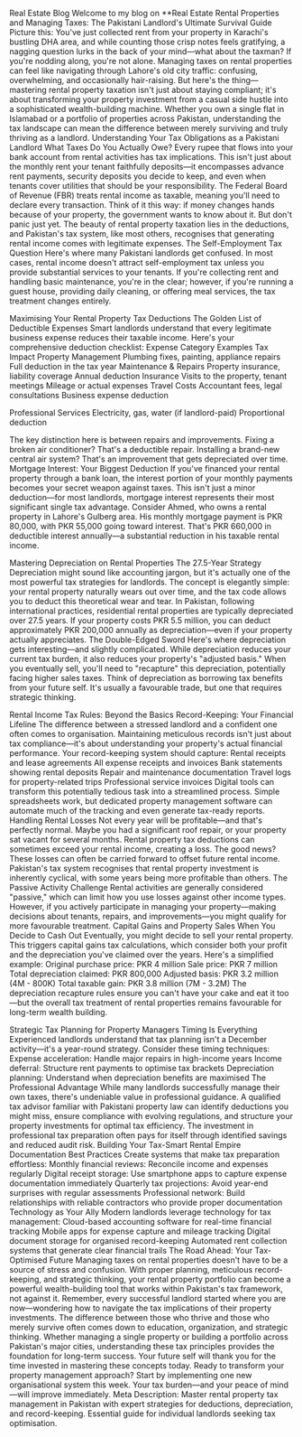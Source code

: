 Real Estate Blog
Welcome to my blog on **Real Estate
Rental Properties and Managing Taxes: The Pakistani Landlord's Ultimate Survival Guide
Picture this: You've just collected rent from your property in Karachi's bustling DHA area, and while counting those crisp notes feels gratifying, a nagging question lurks in the back of your mind—what about the taxman? If you're nodding along, you're not alone. Managing taxes on rental properties can feel like navigating through Lahore's old city traffic: confusing, overwhelming, and occasionally hair-raising.
But here's the thing—mastering rental property taxation isn't just about staying compliant; it's about transforming your property investment from a casual side hustle into a sophisticated wealth-building machine. Whether you own a single flat in Islamabad or a portfolio of properties across Pakistan, understanding the tax landscape can mean the difference between merely surviving and truly thriving as a landlord.
Understanding Your Tax Obligations as a Pakistani Landlord
What Taxes Do You Actually Owe?
Every rupee that flows into your bank account from rental activities has tax implications. This isn't just about the monthly rent your tenant faithfully deposits—it encompasses advance rent payments, security deposits you decide to keep, and even when tenants cover utilities that should be your responsibility.
The Federal Board of Revenue (FBR) treats rental income as taxable, meaning you'll need to declare every transaction. Think of it this way: if money changes hands because of your property, the government wants to know about it.
But don't panic just yet. The beauty of rental property taxation lies in the deductions, and Pakistan's tax system, like most others, recognises that generating rental income comes with legitimate expenses.
The Self-Employment Tax Question
Here's where many Pakistani landlords get confused. In most cases, rental income doesn't attract self-employment tax unless you provide substantial services to your tenants. If you're collecting rent and handling basic maintenance, you're in the clear; however, if you're running a guest house, providing daily cleaning, or offering meal services, the tax treatment changes entirely.

Maximising Your Rental Property Tax Deductions
The Golden List of Deductible Expenses
Smart landlords understand that every legitimate business expense reduces their taxable income. Here's your comprehensive deduction checklist:
Expense Category
Examples
Tax Impact
Property Management
Plumbing fixes, painting, appliance repairs
Full deduction in the tax year
Maintenance & Repairs
Property insurance, liability coverage
Annual deduction
Insurance
Visits to the property, tenant meetings
Mileage or actual expenses
Travel Costs
Accountant fees, legal consultations
Business expense deduction
 
Professional Services
Electricity, gas, water (if landlord-paid)
Proportional deduction

The key distinction here is between repairs and improvements. Fixing a broken air conditioner? That's a deductible repair. Installing a brand-new central air system? That's an improvement that gets depreciated over time.
Mortgage Interest: Your Biggest Deduction
If you've financed your rental property through a bank loan, the interest portion of your monthly payments becomes your secret weapon against taxes. This isn't just a minor deduction—for most landlords, mortgage interest represents their most significant single tax advantage.
Consider Ahmed, who owns a rental property in Lahore's Gulberg area. His monthly mortgage payment is PKR 80,000, with PKR 55,000 going toward interest. That's PKR 660,000 in deductible interest annually—a substantial reduction in his taxable rental income.

Mastering Depreciation on Rental Properties
The 27.5-Year Strategy
Depreciation might sound like accounting jargon, but it's actually one of the most powerful tax strategies for landlords. The concept is elegantly simple: your rental property naturally wears out over time, and the tax code allows you to deduct this theoretical wear and tear.
In Pakistan, following international practices, residential rental properties are typically depreciated over 27.5 years. If your property costs PKR 5.5 million, you can deduct approximately PKR 200,000 annually as depreciation—even if your property actually appreciates.
The Double-Edged Sword
Here's where depreciation gets interesting—and slightly complicated. While depreciation reduces your current tax burden, it also reduces your property's "adjusted basis." When you eventually sell, you'll need to "recapture" this depreciation, potentially facing higher sales taxes.
Think of depreciation as borrowing tax benefits from your future self. It's usually a favourable trade, but one that requires strategic thinking.

Rental Income Tax Rules: Beyond the Basics
Record-Keeping: Your Financial Lifeline
The difference between a stressed landlord and a confident one often comes to organisation. Maintaining meticulous records isn't just about tax compliance—it's about understanding your property's actual financial performance.
Your record-keeping system should capture:
Rental receipts and lease agreements
All expense receipts and invoices
Bank statements showing rental deposits
Repair and maintenance documentation
Travel logs for property-related trips
Professional service invoices
Digital tools can transform this potentially tedious task into a streamlined process. Simple spreadsheets work, but dedicated property management software can automate much of the tracking and even generate tax-ready reports.
Handling Rental Losses
Not every year will be profitable—and that's perfectly normal. Maybe you had a significant roof repair, or your property sat vacant for several months. Rental property tax deductions can sometimes exceed your rental income, creating a loss.
The good news? These losses can often be carried forward to offset future rental income. Pakistan's tax system recognises that rental property investment is inherently cyclical, with some years being more profitable than others.
The Passive Activity Challenge
Rental activities are generally considered "passive," which can limit how you use losses against other income types. However, if you actively participate in managing your property—making decisions about tenants, repairs, and improvements—you might qualify for more favourable treatment.
Capital Gains and Property Sales
When You Decide to Cash Out
Eventually, you might decide to sell your rental property. This triggers capital gains tax calculations, which consider both your profit and the depreciation you've claimed over the years.
Here's a simplified example:
Original purchase price: PKR 4 million
Sale price: PKR 7 million
Total depreciation claimed: PKR 800,000
Adjusted basis: PKR 3.2 million (4M - 800K)
Total taxable gain: PKR 3.8 million (7M - 3.2M)
The depreciation recapture rules ensure you can't have your cake and eat it too—but the overall tax treatment of rental properties remains favourable for long-term wealth building.

Strategic Tax Planning for Property Managers
Timing Is Everything
Experienced landlords understand that tax planning isn't a December activity—it's a year-round strategy. Consider these timing techniques:
Expense acceleration: Handle major repairs in high-income years
Income deferral: Structure rent payments to optimise tax brackets
Depreciation planning: Understand when depreciation benefits are maximised
The Professional Advantage
While many landlords successfully manage their own taxes, there's undeniable value in professional guidance. A qualified tax advisor familiar with Pakistani property law can identify deductions you might miss, ensure compliance with evolving regulations, and structure your property investments for optimal tax efficiency.
The investment in professional tax preparation often pays for itself through identified savings and reduced audit risk.
Building Your Tax-Smart Rental Empire
Documentation Best Practices
Create systems that make tax preparation effortless:
Monthly financial reviews: Reconcile income and expenses regularly
Digital receipt storage: Use smartphone apps to capture expense documentation immediately
Quarterly tax projections: Avoid year-end surprises with regular assessments
Professional network: Build relationships with reliable contractors who provide proper documentation
Technology as Your Ally
Modern landlords leverage technology for tax management:
Cloud-based accounting software for real-time financial tracking
Mobile apps for expense capture and mileage tracking
Digital document storage for organised record-keeping
Automated rent collection systems that generate clear financial trails
The Road Ahead: Your Tax-Optimised Future
Managing taxes on rental properties doesn't have to be a source of stress and confusion. With proper planning, meticulous record-keeping, and strategic thinking, your rental property portfolio can become a powerful wealth-building tool that works within Pakistan's tax framework, not against it.
Remember, every successful landlord started where you are now—wondering how to navigate the tax implications of their property investments. The difference between those who thrive and those who merely survive often comes down to education, organization, and strategic thinking.
Whether managing a single property or building a portfolio across Pakistan's major cities, understanding these tax principles provides the foundation for long-term success. Your future self will thank you for the time invested in mastering these concepts today.
Ready to transform your property management approach? Start by implementing one new organisational system this week. Your tax burden—and your peace of mind—will improve immediately.
Meta Description: Master rental property tax management in Pakistan with expert strategies for deductions, depreciation, and record-keeping. Essential guide for individual landlords seeking tax optimisation.
 

